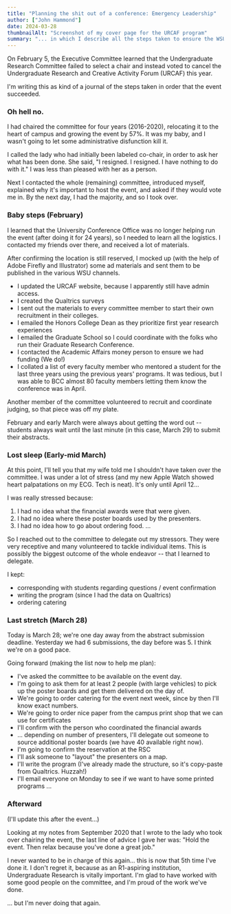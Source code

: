 ```yaml
---
title: "Planning the shit out of a conference: Emergency Leadership"
author: ["John Hammond"]
date: 2024-03-28
thumbnailAlt: "Screenshot of my cover page for the URCAF program"
summary: "... in which I describe all the steps taken to ensure the WSU Undergraduate Research Conference goes forward in 2024."
---
```


On February 5, the Executive Committee learned that the Undergraduate Research Committee failed to select a chair and instead voted to cancel the Undergraduate Research and Creative Activity Forum (URCAF) this year.

I'm writing this as kind of a journal of the steps taken in order that the event succeeded. 

### Oh hell no.

I had chaired the committee for four years (2016-2020), relocating it to the heart of campus and growing the event by 57%. It was my baby, and I wasn't going to let some administrative disfunction kill it.  

I called the lady who had initially been labeled co-chair, in order to ask her what has been done. She said, "I resigned. I resigned. I have nothing to do with it."  I was less than pleased with her as a person.

Next I contacted the whole (remaining) committee, introduced myself, explained why it's important to host the event, and asked if they would vote me in.  By the next day, I had the majority, and so I took over.

### Baby steps (February)

I learned that the University Conference Office was no longer helping run the event (after doing it for 24 years), so I needed to learn all the logistics.  I contacted my friends over there, and received a lot of materials. 

After confirming the location is still reserved, I mocked up (with the help of Adobe Firefly and Illustrator) some ad materials and sent them to be published in the various WSU channels. 

- I updated the URCAF website, because I apparently still have admin access.
- I created the Qualtrics surveys
- I sent out the materials to every committee member to start their own recruitment in their colleges.
- I emailed the Honors College Dean as they prioritize first year research experiences
- I emailed the Graduate School so I could coordinate with the folks who run their Graduate Research Conference.
- I contacted the Academic Affairs money person to ensure we had funding (We do!)
- I collated a list of every faculty member who mentored a student for the last three years using the previous years' programs.  It was tedious, but I was able to BCC almost 80 faculty members letting them know the conference was in April.

Another member of the committee volunteered to recruit and coordinate judging, so that piece was off my plate.

February and early March were always about getting the word out -- students always wait until the last minute (in this case, March 29) to submit their abstracts.

### Lost sleep (Early-mid March)

At this point, I'll tell you that my wife told me I shouldn't have taken over the committee. I was under a lot of stress (and my new Apple Watch showed heart palpatations on my ECG. Tech is neat).  It's only until April 12...

I was really stressed because: 
1. I had no idea what the financial awards were that were given.
2. I had no idea where these poster boards used by the presenters.
3. I had no idea how to go about ordering food.
...

So I reached out to the committee to delegate out my stressors. They were very receptive and many volunteered to tackle individual items. This is possibly the biggest outcome of the whole endeavor -- that I learned to delegate.

I kept: 
- corresponding with students regarding questions / event confirmation
- writing the program (since I had the data on Qualtrics)
- ordering catering

### Last stretch (March 28)

Today is March 28; we're one day away from the abstract submission deadline. Yesterday we had 6 submissions, the day before was 5. I think we're on a good pace.

Going forward (making the list now to help me plan): 
- I've asked the committee to be available on the event day.
- I'm going to ask them for at least 2 people (with large vehicles) to pick up the poster boards and get them delivered on the day of.
- We're going to order catering for the event next week, since by then I'll know exact numbers.
- We're going to order nice paper from the campus print shop that we can use for certificates
- I'll confirm with the person who coordinated the financial awards
- ... depending on number of presenters, I'll delegate out someone to source additional poster boards (we have 40 available right now).
- I'm going to confirm the reservation at the RSC
- I'll ask someone to "layout" the presenters on a map.
- I'll write the program (I've already made the structure, so it's copy-paste from Qualtrics. Huzzah!)
- I'll email everyone on Monday to see if we want to have some printed programs
...

### Afterward

(I'll update this after the event...)

Looking at my notes from September 2020 that I wrote to the lady who took over chairing the event, the last line of advice I gave her was: "Hold the event. Then relax because you've done a great job."

I never wanted to be in charge of this again... this is now that 5th time I've done it. I don't regret it, because as an R1-aspiring institution, Undergraduate Research is vitally important. I'm glad to have worked with some good people on the committee, and I'm proud of the work we've done.

... but I'm never doing that again.


